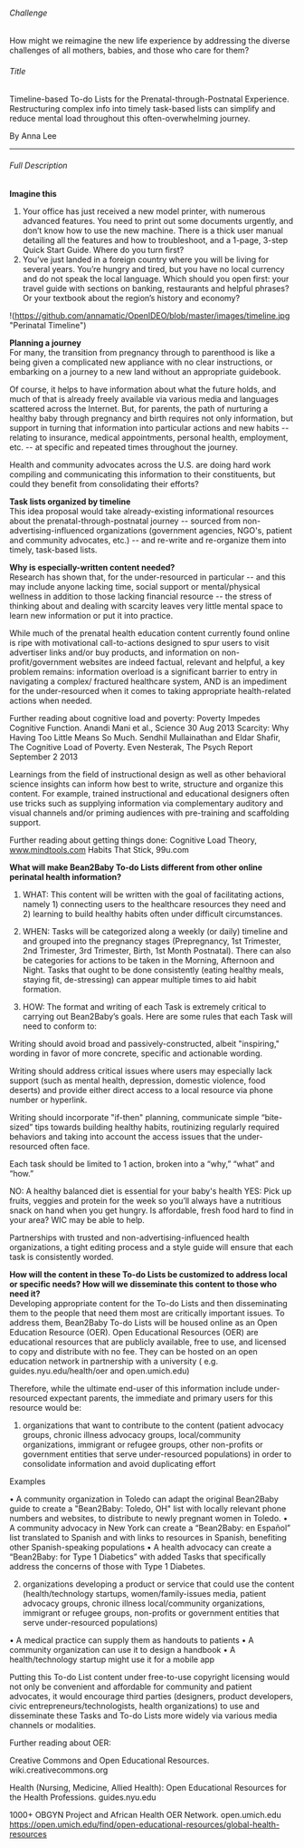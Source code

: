 ###### Challenge
How might we reimagine the new life experience by addressing the diverse challenges of all mothers, babies, and those who care for them?

###### Title 
Timeline-based To-do Lists for the Prenatal-through-Postnatal Experience.
Restructuring complex info into timely task-based lists can simplify and reduce mental load throughout this often-overwhelming journey.

By Anna Lee 

--------------

###### Full Description

**Imagine this**  
1.	Your office has just received a new model printer, with numerous advanced features. You need to print out some documents urgently, and don’t know how to use the new machine. There is a thick user manual detailing all the features and how to troubleshoot, and a 1-page, 3-step Quick Start Guide. Where do you turn first?  
2.	You’ve just landed in a foreign country where you will be living for several years. You’re hungry and tired, but you have no local currency and do not speak the local language. Which should you open first: your travel guide with sections on banking, restaurants and helpful phrases? Or your textbook about the region’s history and economy?

!(https://github.com/annamatic/OpenIDEO/blob/master/images/timeline.jpg  "Perinatal Timeline")

**Planning a journey**  
For many, the transition from pregnancy through to parenthood is like a being given a complicated new appliance with no clear instructions, or embarking on a journey to a new land without an appropriate guidebook.  

Of course, it helps to have information about what the future holds, and much of that is already freely available via various media and languages scattered across the Internet. But, for parents, the path of nurturing a healthy baby through pregnancy and birth requires not only information, but support in turning that information into particular actions and new habits -- relating to insurance, medical appointments, personal health, employment, etc. -- at specific and repeated times throughout the journey. 

Health and community advocates across the U.S. are doing hard work compiling and communicating this information to their constituents, but could they benefit from consolidating their efforts?

**Task lists organized by timeline**  
This idea proposal would take already-existing informational resources about the prenatal-through-postnatal journey -- sourced from non-advertising-influenced organizations (government agencies, NGO's, patient and community advocates, etc.)  -- and re-write and re-organize them into timely, task-based lists. 

**Why is especially-written content needed?**  
Research has shown that, for the under-resourced in particular -- and this may include anyone lacking time, social support or mental/physical wellness in addition to those lacking financial resource -- the stress of thinking about and dealing with scarcity leaves very little mental space to learn new information or put it into practice. 

While much of the prenatal health education content currently found online is ripe with motivational call-to-actions designed to spur users to visit advertiser links and/or buy products, and information on non-profit/government websites are indeed factual, relevant and helpful, a key problem remains: information overload is a significant barrier to entry in navigating a complex/ fractured healthcare system, AND is an impediment for the under-resourced when it comes to taking appropriate health-related actions when needed. 

Further reading about cognitive load and poverty: 
Poverty Impedes Cognitive Function. Anandi Mani et al., Science  30 Aug 2013
Scarcity: Why Having Too Little Means So Much. Sendhil Mullainathan and Eldar Shafir, 
The Cognitive Load of Poverty. Even Nesterak, The Psych Report September 2 2013

Learnings from the field of instructional design as well as other behavioral science insights can inform how best to write, structure and organize this content. For example, trained instructional and educational designers often use tricks such as supplying information via complementary auditory and visual channels and/or priming audiences with pre-training and scaffolding support. 

Further reading about getting things done: 
Cognitive Load Theory, www.mindtools.com
Habits That Stick, 99u.com

**What will make Bean2Baby To-do Lists different from other online perinatal health information?**  
1. WHAT: This content will be written with the goal of facilitating actions, namely 1) connecting users to the healthcare resources they need and 2) learning to build healthy habits often under difficult circumstances.

2. WHEN: Tasks will be categorized along a weekly (or daily) timeline and and grouped into the pregnancy stages (Prepregnancy, 1st Trimester, 2nd Trimester, 3rd Trimester, Birth, 1st Month Postnatal). There can also be categories for actions to be taken in the Morning, Afternoon and Night. Tasks that ought to be done consistently (eating healthy meals, staying fit, de-stressing) can appear multiple times to aid habit formation.

3. HOW: The format and writing of each Task is extremely critical to carrying out Bean2Baby’s goals.  Here are some rules that each Task will need to conform to:

Writing should avoid broad and passively-constructed, albeit "inspiring," wording in favor of more concrete, specific and actionable wording.

Writing should address critical issues where users may especially lack support (such as mental health, depression, domestic violence, food deserts) and provide either direct access to a local resource via phone number or hyperlink.

Writing should incorporate "if-then" planning, communicate simple “bite-sized” tips towards building healthy habits, routinizing regularly required behaviors and taking into account the access issues that the under-resourced often face.

Each task should be limited to 1 action, broken into a “why,” “what” and “how.”

NO: A healthy balanced diet is essential for your baby's health
YES: Pick up fruits, veggies and protein for the week so you’ll always have a nutritious snack on hand when you get hungry. Is affordable, fresh food hard to find in your area? WIC may be able to help.

Partnerships with trusted and non-advertising-influenced health organizations, a tight editing process and a style guide will ensure that each task is consistently worded.

**How will the content in these To-do Lists be customized to address local or specific needs? How will we disseminate this content to those who need it?**  
Developing appropriate content for the To-do Lists and then disseminating them to the people that need them most are critically important issues. To address them, Bean2Baby To-do Lists will be housed online as an Open Education Resource (OER). Open Educational Resources (OER) are educational resources that are publicly available, free to use, and licensed to copy and distribute with no fee. They can be hosted on an open education network in partnership with a university ( e.g. guides.nyu.edu/health/oer and open.umich.edu) 

Therefore, while the ultimate end-user of this information include under-resourced expectant parents, the immediate and primary users for this resource would be:

1) organizations that want to contribute to the content (patient advocacy groups, chronic illness advocacy groups, local/community organizations, immigrant or refugee groups, other non-profits or government entities that serve under-resourced populations) in order to consolidate information and avoid duplicating effort

Examples

• A community organization in Toledo can adapt the original Bean2Baby guide to create a "Bean2Baby: Toledo, OH" list with locally relevant phone numbers and websites, to distribute to newly pregnant women in Toledo.
• A community advocacy in New York can create a “Bean2Baby: en Español” list translated to Spanish and with links to resources in Spanish, benefiting other Spanish-speaking populations
• A health advocacy can create a “Bean2Baby: for Type 1 Diabetics” with added Tasks that specifically address the concerns of those with Type 1 Diabetes.


2) organizations developing a product or service that could use the content (health/technology startups, women/family-issues media, patient advocacy groups, chronic illness local/community organizations, immigrant or refugee groups, non-profits or government entities that serve under-resourced populations)

• A medical practice can supply them as handouts to patients
• A community organization can use it to design a handbook
• A health/technology startup might use it for a mobile app 

Putting this To-do List content under free-to-use copyright licensing would not only be convenient and affordable for community and patient advocates, it would encourage third parties (designers, product developers, civic entrepreneurs/technologists, health organizations) to use and disseminate these Tasks and To-do Lists more widely via various media channels or modalities.


Further reading about OER:

Creative Commons and Open Educational Resources. wiki.creativecommons.org

Health (Nursing, Medicine, Allied Health): Open Educational Resources for the Health Professions. guides.nyu.edu

1000+ OBGYN Project and African Health OER Network. open.umich.edu
https://open.umich.edu/find/open-educational-resources/global-health-resources


